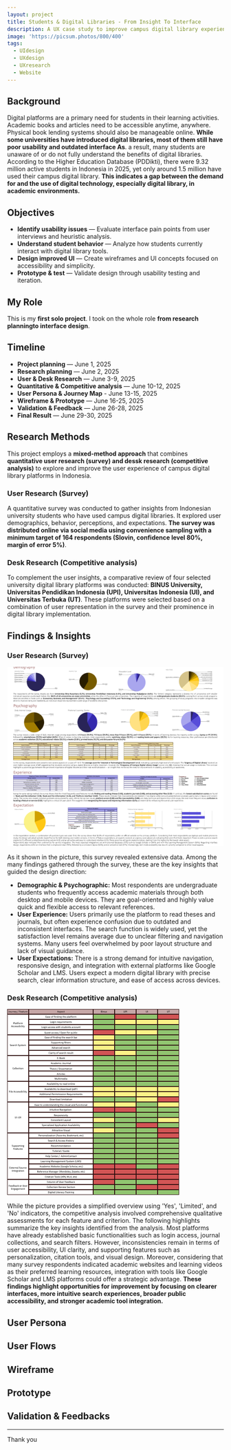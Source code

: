 ```yaml
---
layout: project
title: Students & Digital Libraries - From Insight To Interface
description: A UX case study to improve campus digital library experiences for university students
image: 'https://picsum.photos/800/400'
tags:
  - UIdesign
  - UXdesign
  - UXresearch
  - Website
---
```


## Background
Digital platforms are a primary need for students in their learning activities. Academic books and articles need to be accessible anytime, anywhere. Physical book lending systems should also be manageable online. **While some universities have introduced digital libraries, most of them still have poor usability and outdated interface As**. a result, many students are unaware of or do not fully understand the benefits of digital libraries. According to the Higher Education Database (PDDikti), there were 9.32 million active students in Indonesia in 2025, yet only around 1.5 million have used their campus digital library. **This indicates a gap between the demand for and the use of digital technology, especially digital library, in academic environments.** 

## Objectives
- **Identify usability issues** — Evaluate interface pain points from user interviews and heuristic analysis.
- **Understand student behavior** — Analyze how students currently interact with digital library tools.
- **Design improved UI** — Create wireframes and UI concepts focused on accessibility and simplicity.
- **Prototype & test** — Validate design through usability testing and iteration.

## My Role
This is my **first solo project**. I took on the whole role **from research planningto interface design**.

## Timeline
- **Project planning** — June 1, 2025
- **Research planning** — June 2, 2025
- **User & Desk Research** — June 3-9, 2025
- **Quantitative & Competitive analysis** — June 10-12, 2025
- **User Persona & Journey Map** - June 13-15, 2025
- **Wireframe & Prototype** — June 16-25, 2025
- **Validation & Feedback** — June 26-28, 2025
- **Final Result** — June 29-30, 2025

## Research Methods
  This project employs a **mixed-method approach** that combines **quantitative user research (survey) and dessk research (competitive analysis)**  to explore and improve the user experience of campus digital library platforms in Indonesia.
### User Research (Survey)
A quantitative survey was conducted to gather insights from Indonesian university students who have used campus digital libraries. It explored user demographics, behavior, perceptions, and expectations. **The survey was distributed online via social media using convenience sampling with a minimum target of 164 respondents (Slovin, confidence level 80%, margin of error 5%)**.
### Desk Research (Competitive analysis)
To complement the user insights, a comparative review of four selected university digital library platforms was conducted: **BINUS University, Universitas Pendidikan Indonesia (UPI), Universitas Indonesia (UI), and Universitas Terbuka (UT)**. These platforms were selected based on a combination of user representation in the survey and their prominence in digital library implementation.

## Findings & Insights
### User Research (Survey)
![UserSurvey](../assets/images/DigitalLibrary-UserSurvey.png)

As it shown in the picture, this survey revealed extensive data. Among the many findings gathered through the survey, these are the key insights that guided the design direction:

- **Demographic & Psychographic:** Most respondents are undergraduate students who frequently access academic materials through both desktop and mobile devices. They are goal-oriented and highly value quick and flexible access to relevant references.
- **User Experience:** Users primarily use the platform to read theses and journals, but often experience confusion due to outdated and inconsistent interfaces. The search function is widely used, yet the satisfaction level remains average due to unclear filtering and navigation systems. Many users feel overwhelmed by poor layout structure and lack of visual guidance.
- **User Expectations:** There is a strong demand for intuitive navigation, responsive design, and integration with external platforms like Google Scholar and LMS. Users expect a modern digital library with precise search, clear information structure, and ease of access across devices.

### Desk Research (Competitive analysis)
![Desk Survey](../assets/images/DigitaLibrary_CompetitiveAnalysis.png)

While the picture provides a simplified overview using 'Yes', 'Limited', and 'No' indicators, the competitive analysis involved comprehensive qualitative assessments for each feature and criterion. The following highlights summarize the key insights identified from the analysis.
Most platforms have already established basic functionalities such as login access, journal collections, and search filters. However, inconsistencies remain in terms of user accessibility, UI clarity, and supporting features such as personalization, citation tools, and visual design. Moreover, considering that many survey respondents indicated academic websites and learning videos as their preferred learning resources, integration with tools like Google Scholar and LMS platforms could offer a strategic advantage. **These findings highlight opportunities for improvement by focusing on clearer interfaces, more intuitive search experiences, broader public accessibility, and stronger academic tool integration.**

## User Persona

## User Flows

## Wireframe

## Prototype

## Validation & Feedbacks
---

Thank you

